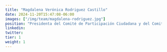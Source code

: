 ```yaml
---
title: "Magdalena Verónica Rodriguez Castillo"
date: 2024-11-20T15:47:08-06:00
images: ["/img/team/magdalena-rodriguez.jpg"]
position: "Presidenta del Comité de Participación Ciudadana y del Comité Coordinador del Sistema Nacional Anticorrupción (CCP)"
linkedin: 
twitter: 
tier: 1
weight: 1
---
```



